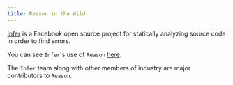 ```yaml
---
title: Reason in the Wild
---
```


[Infer](https://github.com/facebook/infer/tree/master/infer) is a Facebook open
source project for statically analyzing source code in order to find errors.

You can see `Infer`'s use of `Reason`
[here](https://github.com/facebook/infer/tree/master/infer/src/IR).

The `Infer` team along with other members of industry are major contributors to
`Reason`.
